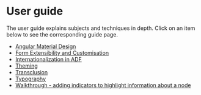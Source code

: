 # User guide

The user guide explains subjects and techniques in depth. Click
on an item below to see the corresponding guide page.

<!--guide start-->

-   [Angular Material Design](angular-material-design.md)
-   [Form Extensibility and Customisation](extensibility.md)
-   [Internationalization in ADF](internationalization.md)
-   [Theming](theming.md)
-   [Transclusion](transclusion.md)
-   [Typography](typography.md)
-   [Walkthrough - adding indicators to highlight information about a node](metadata-indicators.md)

<!--guide end-->
